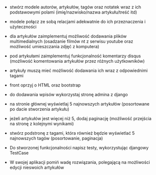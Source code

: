 - stwórz modele autorów, artykułów, tagów oraz notatek wraz z ich podstawowymi polami (imię/nazwisko/nazwa artykułu/treść itd)

- modele połącz ze sobą relacjami adekwatnie do ich przeznaczenia i użyteczności

- dla artykułów zaimplementuj możliwość dodawania plików multimedialnych (osadzanie filmów nt z serwisu youtube oraz możliwość umieszczania zdjęć z komputera)

- pod artykułami zaimplementuj funkcjonalność komentarzy disqus (możliwość komentowania artykułów przez różnych użytkowników)

- artykuły muszą mieć możliwość dodawania ich wraz z odpowiednimi tagami

- front oprzyj o HTML oraz bootstrap

- do dodawania wpisów wykorzystaj stronę admina z django

- na stronie głównej wyświetlaj 5 najnowszych artykułów (posortowane po dacie stworzenia artykułu)

- jeżeli artykułów jest więcej niż 5, dodaj paginację (możliwość przejścia na stronę z kolejnymi wynikami)

- stwórz podstronę z tagami, która również będzie wyświetlać 5 najnowszych tagów (posortowanie, paginacja)

- Do stworzonej funkcjonalności napisz testy, wykorzystując djangowy TestCase
- W swojej aplikacji pomiń wadę rozwiązania, polegającą na możliwości edycji nieswoich artykułów